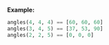 **Example:**

```python
angles(4, 4, 4) == [60, 60, 60]
angles(3, 4, 5) == [37, 53, 90]
angles(2, 2, 5) == [0, 0, 0]
```